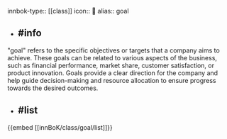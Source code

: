 innbok-type:: [[class]]
icon:: 🎯
alias:: goal

- ## #info 
"goal" refers to the specific objectives or targets that a company aims to achieve. These goals can be related to various aspects of the business, such as financial performance, market share, customer satisfaction, or product innovation. Goals provide a clear direction for the company and help guide decision-making and resource allocation to ensure progress towards the desired outcomes.
- ## #list 
{{embed [[innBoK/class/goal/list]]}}











